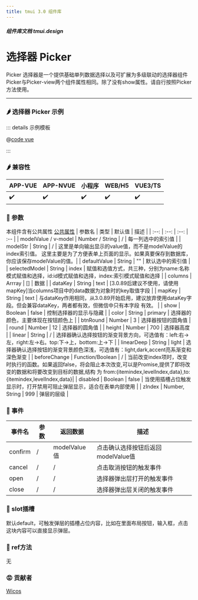 ```yaml
---
title: tmui 3.0 组件库
---
```


<dirtoc></dirtoc>

##### 组件库文档 tmui.design

# 选择器 Picker
Picker 选择器是一个提供基础单列数据选择以及可扩展为多级联动的选择器组件<br>
Picker与Picker-view两个组件属性相同。除了没有show属性。请自行按照Picker方法使用。

---

### :hot_pepper: 选择器 Picker 示例

<webview url="https://tmui.design/h5/#/pages/form/picker"></webview>

::: details 示例模板

@[code vue](pages/form/picker.nvue)

:::

### :hot_pepper: 兼容性

| APP-VUE | APP-NVUE | 小程序 | WEB/H5 | VUE3/TS |
| --- | --- | --- | --- | --- |
| :heavy_check_mark: | :heavy_check_mark: | :heavy_check_mark: | :heavy_check_mark: | :heavy_check_mark: |

### :seedling: 参数

本组件含有公共属性 [公共属性](/doc/spec/组件公共样式.md)
| 参数名 | 类型 | 默认值 | 描述 |
| :--: | :--: | :--: | :-- |
| modelValue / v-model | Number / String | / | 每一列选中的索引值 |
| modelStr | String | / | 这里是单向输出显示的value值，而不是modelValue的index索引值。 这里主要是为了方便表单上页面的显示。如果真要保存到数据库，你应该保存modelValue的值。|
| defaultValue | String | "" | 默认选中的索引值 |
| selectedModel |  String | index | 赋值和选值方式，共三种，分别为name:名称模式赋值和选择，id:id模式赋值和选择，index:索引模式赋值和选择 |
| columns | Arrray | [] | 数据 |
| dataKey | String | text | [3.0.89后建议不使用，请使用mapKey]当columns项目中的data数据为对象时的key取值字段 |
| mapKey | String | text | 与dataKey作用相同，从3.0.89开始启用，建议放弃使用dataKey字段。但会兼容dataKey，两者都有效，但微信中只有本字段 有效。 |
| show | Boolean | false | 控制选择器的显示与隐藏 |
| color | String | primary | 选择器的颜色，主要体现在按钮颜色上 |
| btnRound | Number | 3 | 选择器按钮的圆角值 | 
| round | Number | 12 | 选择器的圆角值 |
| height | Number | 700 | 选择器高度 |
| linear | String | / | 选择器确认选择按钮的渐变背景方向，可选值有：left:右->左，right:左->右。top:下->上，bottom:上->下 | 
| linearDeep | String | light | 选择器确认选择按钮的渐变背景颜色深浅，可选值有：light,dark,accent亮系渐变和深色渐变 |
| beforeChange | Function/Boolean | / | 当前改变index项时，改变时执行的函数。如果返回false，将会阻止本次改变,可以是Promise,提供了即将改变的数据和将要改变到目标的数据,结构 为 from:{itemindex,levelIndex,data},to:{itemindex,levelIndex,data}|
| disabled | Boolean | false | 当使用插槽占位触发显示时，打开禁用可阻止弹层显示，适合在表单内部使用 |
| zIndex<Badge type="danger" text="v3.1.03+" vertical="middle" />     | Number, String        | 999   | 弹层的层级  |
### :rose: 事件

| 事件名 | 参数 | 返回数据 | 描述 |
| --- | --- | --- | --- |
| confirm | / | modelValue值 | 点击确认选择按钮后返回modelValue值 |
| cancel | / | / | 点击取消按钮的触发事件 |
| open | / | / | 选择器弹出层打开的触发事件 |
| close | / | / | 选择器弹出层关闭的触发事件 |

### :corn: slot插槽

默认default，可触发弹层的插槽占位内容，比如在里面布局按钮，输入框，点击这块内容可以直接显示弹层。

### :green_salad: ref方法

无

### :rage: 贡献者
[Wicos](http://wicos.me)
